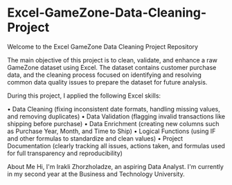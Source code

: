 # Excel-GameZone-Data-Cleaning-Project

Welcome to the Excel GameZone Data Cleaning Project Repository

The main objective of this project is to clean, validate, and enhance a raw GameZone dataset using Excel. The dataset contains customer purchase data, and the cleaning process focused on identifying and resolving common data quality issues to prepare the dataset for future analysis.

During this project, I applied the following Excel skills:

• Data Cleaning (fixing inconsistent date formats, handling missing values, and removing duplicates)
• Data Validation (flagging invalid transactions like shipping before purchase)
• Data Enrichment (creating new columns such as Purchase Year, Month, and Time to Ship)
• Logical Functions (using IF and other formulas to standardize and clean values)
• Project Documentation (clearly tracking all issues, actions taken, and formulas used for full transparency and reproducibility)

About Me
Hi, I'm Irakli Zhorzholadze, an aspiring Data Analyst.
I'm currently in my second year at the Business and Technology University.
